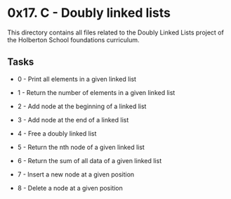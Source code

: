 # 0x17. C - Doubly linked lists

This directory contains all files related to the Doubly Linked Lists project of the Holberton School foundations curriculum.

## Tasks

 - 0 - Print all elements in a given linked list

 - 1 - Return the number of elements in a given linked list

 - 2 - Add node at the beginning of a linked list

 - 3 - Add node at the end of a linked list

 - 4 - Free a doubly linked list

 - 5 - Return the nth node of a given linked list

 - 6 - Return the sum of all data of a given linked list

 - 7 - Insert a new node at a given position

 - 8 - Delete a node at a given position
